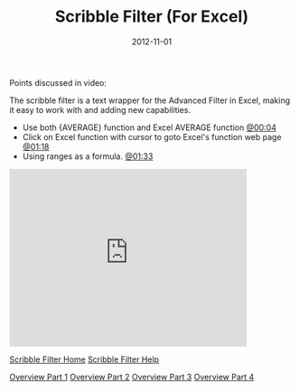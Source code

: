 ﻿---
date: 2012-11-01
title: Scribble Filter (For Excel)
subTitle: Overview Part 4
tags:
    - scribble-filter
    - excel
---

Points discussed in video:

The scribble filter is a text wrapper for the Advanced Filter in Excel, making it easy to work with and adding new capabilities.
<ul>
<li>Use both {AVERAGE} function and Excel AVERAGE function <a href="http://www.youtube.com/watch?feature=player_detailpage&v=jIpIWbKHawk#t=4s">@00:04</a></li>
<li>Click on Excel function with cursor to goto Excel's function web page <a href="http://www.youtube.com/watch?feature=player_detailpage&v=jIpIWbKHawk#t=78s">@01:18</a></li>
<li>Using ranges as a formula. <a href="http://www.youtube.com/watch?feature=player_detailpage&v=jIpIWbKHawk#t=93s">@01:33</a></li>
</ul>

<iframe width="420" height="315" src="http://www.youtube.com/embed/jIpIWbKHawk" frameborder="0" allowfullscreen></iframe>

<a href="http://wp.me/P26YjB-7Z">Scribble Filter Home</a>
<a href="http://wp.me/P26YjB-82">Scribble Filter Help</a>

<a href="http://wp.me/p26YjB-85">Overview Part 1</a>
<a href="http://wp.me/p26YjB-8o">Overview Part 2</a>
<a href="http://wp.me/p26YjB-8s">Overview Part 3</a>
<a href="http://wp.me/p26YjB-8Y">Overview Part 4</a>
